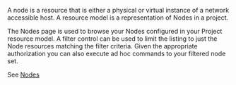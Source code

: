 <!--
#/ title: Nodes
-->
<p>
A node is a resource that is either a physical or virtual instance of a network accessible host. A resource model is a representation of Nodes in a project.
</p>
<p>
The Nodes page is used to browse your Nodes configured in your Project resource model. A filter control can be used to limit the listing to just the Node resources matching the filter criteria. Given the appropriate authorization you can also execute ad hoc commands to your filtered node set.
</p>
<p>
See <a href="https://rundeck.org/docs/manual/nodes.html" target="_blank">Nodes</a>
</p>